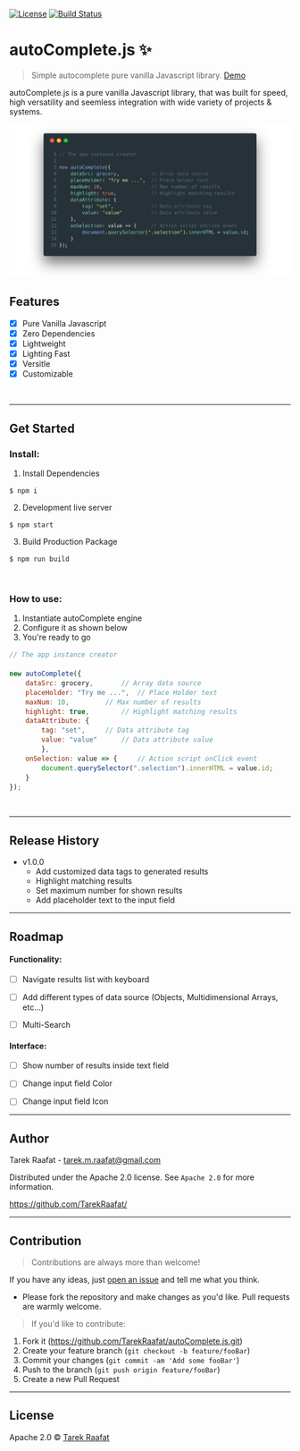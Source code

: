 [![License](https://img.shields.io/badge/License-Apache%202.0-blue.svg)](https://opensource.org/licenses/Apache-2.0) [![Build Status](https://travis-ci.com/TarekRaafat/autoComplete.js.svg?branch=master)](https://travis-ci.com/TarekRaafat/autoComplete.js)

# autoComplete.js :sparkles:
> Simple autocomplete pure vanilla Javascript library. [Demo](https://www.tarekraafat.com/dev/projects/autoComplete/)

autoComplete.js is a pure vanilla Javascript library, that was built for speed, high versatility and seemless integration with wide variety of projects & systems.
<br>

![autoComplete.js Initialization Example](./README/img/autoComplete.js.png "autoComplete.js Initialization Example")

## Features
- [x] Pure Vanilla Javascript
- [x] Zero Dependencies
- [x] Lightweight
- [x] Lighting Fast
- [x] Versitle
- [x] Customizable

<br>

----

## Get Started
### Install:

1. Install Dependencies
```
$ npm i
```
2. Development live server
```
$ npm start
```
3. Build Production Package
```
$ npm run build
```

<br>

### How to use:

1. Instantiate autoComplete engine
2. Configure it as shown below
3. You're ready to go
```js
// The app instance creator

new autoComplete({
	dataSrc: grocery,	    // Array data source
	placeHolder: "Try me ...",  // Place Holder text
	maxNum: 10,		    // Max number of results
	highlight: true,	    // Highlight matching results
	dataAttribute: {
		tag: "set",	    // Data attribute tag
		value: "value"	    // Data attribute value
    	},
	onSelection: value => {     // Action script onClick event
		document.querySelector(".selection").innerHTML = value.id;
	}
});
```
<br>

---

## Release History

* v1.0.0
  * Add customized data tags to generated results
  * Highlight matching results
  * Set maximum number for shown results
  * Add placeholder text to the input field

----

## Roadmap

#### Functionality:
- [ ] Navigate results list with keyboard
- [ ] Add different types of data source (Objects, Multidimensional Arrays, etc...)
- [ ] Multi-Search


#### Interface:
- [ ] Show number of results inside text field
- [ ] Change input field Color
- [ ] Change input field Icon


----

## Author

Tarek Raafat - tarek.m.raafat@gmail.com

Distributed under the Apache 2.0 license. See ``Apache 2.0`` for more information.

https://github.com/TarekRaafat/

----

## Contribution

> Contributions are always more than  welcome!

If you have any ideas, just [open an issue](https://github.com/TarekRaafat/autoComplete.js/issues) and tell me what you think.

- Please fork the repository and make changes as you'd like.
Pull requests are warmly welcome.

> If you'd like to contribute:

1. Fork it (<https://github.com/TarekRaafat/autoComplete.js.git>)
2. Create your feature branch (`git checkout -b feature/fooBar`)
3. Commit your changes (`git commit -am 'Add some fooBar'`)
4. Push to the branch (`git push origin feature/fooBar`)
5. Create a new Pull Request

----

## License
Apache 2.0 © [Tarek Raafat](https://tarekraafat.com)